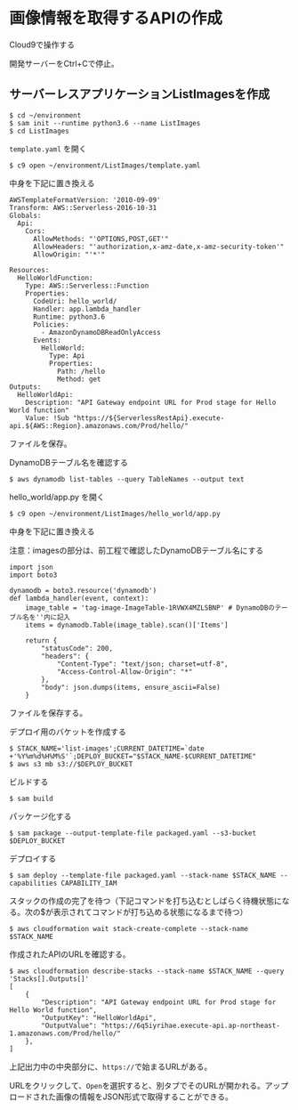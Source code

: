 # 画像情報を取得するAPIの作成

Cloud9で操作する

開発サーバーをCtrl+Cで停止。

## サーバーレスアプリケーションListImagesを作成
```
$ cd ~/environment
$ sam init --runtime python3.6 --name ListImages
$ cd ListImages
```

`template.yaml` を開く

```
$ c9 open ~/environment/ListImages/template.yaml
```

中身を下記に置き換える

```
AWSTemplateFormatVersion: '2010-09-09'
Transform: AWS::Serverless-2016-10-31
Globals:
  Api:
    Cors:
      AllowMethods: "'OPTIONS,POST,GET'"
      AllowHeaders: "'authorization,x-amz-date,x-amz-security-token'"
      AllowOrigin: "'*'"

Resources:
  HelloWorldFunction:
    Type: AWS::Serverless::Function
    Properties:
      CodeUri: hello_world/
      Handler: app.lambda_handler
      Runtime: python3.6
      Policies:
        - AmazonDynamoDBReadOnlyAccess
      Events:
        HelloWorld:
          Type: Api
          Properties:
            Path: /hello
            Method: get
Outputs:
  HelloWorldApi:
    Description: "API Gateway endpoint URL for Prod stage for Hello World function"
    Value: !Sub "https://${ServerlessRestApi}.execute-api.${AWS::Region}.amazonaws.com/Prod/hello/"

```

ファイルを保存。

DynamoDBテーブル名を確認する
```
$ aws dynamodb list-tables --query TableNames --output text
```

hello_world/app.py を開く
```
$ c9 open ~/environment/ListImages/hello_world/app.py
```


中身を下記に置き換える

注意：imagesの部分は、前工程で確認したDynamoDBテーブル名にする

```
import json
import boto3

dynamodb = boto3.resource('dynamodb')
def lambda_handler(event, context):
    image_table = 'tag-image-ImageTable-1RVWX4MZLSBNP' # DynamoDBのテーブル名を''内に記入
    items = dynamodb.Table(image_table).scan()['Items']

    return {
        "statusCode": 200,
        "headers": {
            "Content-Type": "text/json; charset=utf-8",
            "Access-Control-Allow-Origin": "*"
        },
        "body": json.dumps(items, ensure_ascii=False)
    }
```
ファイルを保存する。

デプロイ用のバケットを作成する
```
$ STACK_NAME='list-images';CURRENT_DATETIME=`date +'%Y%m%d%H%M%S'`;DEPLOY_BUCKET="$STACK_NAME-$CURRENT_DATETIME"
$ aws s3 mb s3://$DEPLOY_BUCKET
```

ビルドする
```
$ sam build
```
パッケージ化する
```
$ sam package --output-template-file packaged.yaml --s3-bucket $DEPLOY_BUCKET
```
デプロイする
```
$ sam deploy --template-file packaged.yaml --stack-name $STACK_NAME --capabilities CAPABILITY_IAM
```

スタックの作成の完了を待つ（下記コマンドを打ち込むとしばらく待機状態になる。次の$が表示されてコマンドが打ち込める状態になるまで待つ）
```
$ aws cloudformation wait stack-create-complete --stack-name $STACK_NAME
```

作成されたAPIのURLを確認する。
```
$ aws cloudformation describe-stacks --stack-name $STACK_NAME --query 'Stacks[].Outputs[]'
[
    {
        "Description": "API Gateway endpoint URL for Prod stage for Hello World function", 
        "OutputKey": "HelloWorldApi", 
        "OutputValue": "https://6q5iyrihae.execute-api.ap-northeast-1.amazonaws.com/Prod/hello/"
    }, 
]
```
上記出力中の中央部分に、`https://`で始まるURLがある。

URLをクリックして、`Open`を選択すると、別タブでそのURLが開かれる。アップロードされた画像の情報をJSON形式で取得することができる。
